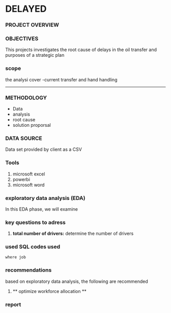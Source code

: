 # DELAYED

### PROJECT OVERVIEW

### OBJECTIVES

This projects investigates the root cause of delays in the oil transfer and purposes of a strategic plan

### scope
the analysi cover
-current transfer and hand handling

---
### METHODOLOGY
- Data
- analysis
- root cause
- solution proporsal

### DATA SOURCE
  Data set provided by client as a CSV

### Tools
1. microsoft excel
2. powerbi
3. microsoft word


### exploratory data analysis (EDA)
In this EDA phase, we will examine
 
### key questions to adress
1. **total number of drivers:**
determine the number of drivers

### used SQL codes used
```from employers
where job
```

### recommendations
based on exploratory data analysis, the following are recommended
1. ** optimize workforce allocation **

### report 
  
